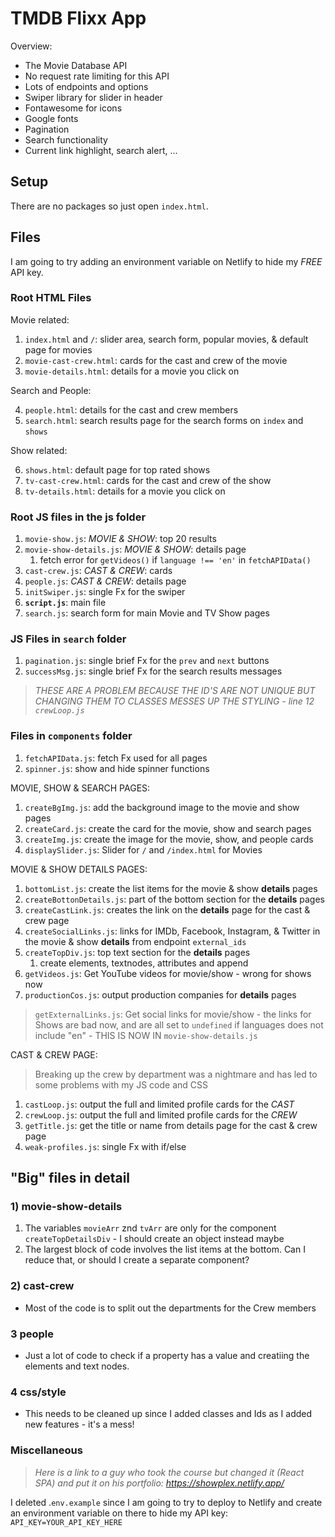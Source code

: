 # TMDB Flixx App

Overview:

- The Movie Database API
- No request rate limiting for this API
- Lots of endpoints and options
- Swiper library for slider in header
- Fontawesome for icons
- Google fonts
- Pagination
- Search functionality
- Current link highlight, search alert, ...

## Setup

There are no packages so just open `index.html`.

## Files

I am going to try adding an environment variable on Netlify to hide my _FREE_ API key.

<!-- 1. `.env`: attempting to use dotenv to hide my API key but I don't know how to use it - think I need to create a server with Node and maybe Express.
   1. API_KEY in the object `api`: {`apiKey`} in `script.js` line 21, `search.js` line16, and `fetchAPIData.js` line 27
2. `.env.example`: in support of above
3. `.gitignore` and `README.md`: standard files -->

### Root HTML Files

Movie related:

1. `index.html` and `/`: slider area, search form, popular movies, & default page for movies
2. `movie-cast-crew.html`: cards for the cast and crew of the movie
3. `movie-details.html`: details for a movie you click on

Search and People:

4. `people.html`: details for the cast and crew members
5. `search.html`: search results page for the search forms on `index` and `shows`

Show related:

6. `shows.html`: default page for top rated shows
7. `tv-cast-crew.html`: cards for the cast and crew of the show
8. `tv-details.html`: details for a movie you click on

### Root JS files in the js folder

1. `movie-show.js`: _MOVIE & SHOW_: top 20 results
2. `movie-show-details.js`: _MOVIE & SHOW_: details page
   1. fetch error for `getVideos()` if `language !== 'en'` in `fetchAPIData()`
3. `cast-crew.js`: _CAST & CREW_: cards
4. `people.js`: _CAST & CREW_: details page
5. `initSwiper.js`: single Fx for the swiper
6. **`script.js`**: main file
7. `search.js`: search form for main Movie and TV Show pages

### JS Files in `search` folder

1. `pagination.js`: single brief Fx for the `prev` and `next` buttons
2. `successMsg.js`: single brief Fx for the search results messages

> _THESE ARE A PROBLEM BECAUSE THE ID'S ARE NOT UNIQUE BUT CHANGING THEM TO CLASSES MESSES UP THE STYLING - line 12 `crewLoop.js`_

### Files in `components` folder

1. `fetchAPIData.js`: fetch Fx used for all pages
2. `spinner.js`: show and hide spinner functions

MOVIE, SHOW & SEARCH PAGES:

1. `createBgImg.js`: add the background image to the movie and show pages
2. `createCard.js`: create the card for the movie, show and search pages
3. `createImg.js`: create the image for the movie, show, and people cards
4. `displaySlider.js`: Slider for `/` and `/index.html` for Movies

MOVIE & SHOW DETAILS PAGES:

1. `bottomList.js`: create the list items for the movie & show **details** pages
2. `createBottonDetails.js`: part of the bottom section for the **details** pages
3. `createCastLink.js`: creates the link on the **details** page for the cast & crew page
4. `createSocialLinks.js`: links for IMDb, Facebook, Instagram, & Twitter in the movie & show **details** from endpoint `external_ids`
5. `createTopDiv.js`: top text section for the **details** pages
   1. create elements, textnodes, attributes and append
6. `getVideos.js`: Get YouTube videos for movie/show - wrong for shows now
7. `productionCos.js`: output production companies for **details** pages

> `getExternalLinks.js`: Get social links for movie/show - the links for Shows are bad now, and are all set to `undefined` if languages does not include "en" - THIS IS NOW IN `movie-show-details.js`

CAST & CREW PAGE:

> Breaking up the crew by department was a nightmare and has led to some problems with my JS code and CSS

1. `castLoop.js`: output the full and limited profile cards for the _CAST_
2. `crewLoop.js`: output the full and limited profile cards for the _CREW_
3. `getTitle.js`: get the title or name from details page for the cast & crew page
4. `weak-profiles.js`: single Fx with if/else

## "Big" files in detail

### 1) movie-show-details

1. The variables `movieArr` znd `tvArr` are only for the component `createTopDetailsDiv` - I should create an object instead maybe
2. The largest block of code involves the list items at the bottom. Can I reduce that, or should I create a separate component?

### 2) cast-crew

- Most of the code is to split out the departments for the Crew members

### 3 people

- Just a lot of code to check if a property has a value and creatiing the elements and text nodes.

### 4 css/style

- This needs to be cleaned up since I added classes and Ids as I added new features - it's a mess!

### Miscellaneous

> _Here is a link to a guy who took the course but changed it (React SPA) and put it on his portfolio: https://showplex.netlify.app/_

I deleted .`env.example` since I am going to try to deploy to Netlify and create an environment variable on there to hide my API key: `API_KEY=YOUR_API_KEY_HERE`

